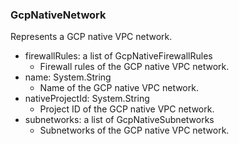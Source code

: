 ### GcpNativeNetwork
Represents a GCP native VPC network.

- firewallRules: a list of GcpNativeFirewallRules
  - Firewall rules of the GCP native VPC network.
- name: System.String
  - Name of the GCP native VPC network.
- nativeProjectId: System.String
  - Project ID of the  GCP native VPC network.
- subnetworks: a list of GcpNativeSubnetworks
  - Subnetworks of the GCP native VPC network.
